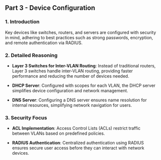 ## Part 3 - Device Configuration

### 1. Introduction
Key devices like switches, routers, and servers are configured with security in mind, adhering to best practices such as strong passwords, encryption, and remote authentication via RADIUS.

### 2. Detailed Reasoning
- **Layer 3 Switches for Inter-VLAN Routing**: Instead of traditional routers, Layer 3 switches handle inter-VLAN routing, providing faster performance and reducing the number of devices needed.
  
- **DHCP Server**: Configured with scopes for each VLAN, the DHCP server simplifies device configuration and network management.

- **DNS Server**: Configuring a DNS server ensures name resolution for internal resources, simplifying network navigation for users.

### 3. Security Focus
- **ACL Implementation**: Access Control Lists (ACLs) restrict traffic between VLANs based on predefined policies.
  
- **RADIUS Authentication**: Centralized authentication using RADIUS ensures secure user access before they can interact with network devices.
